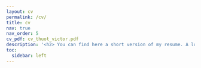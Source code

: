 ```yaml
---
layout: cv
permalink: /cv/
title: cv
nav: true
nav_order: 5
cv_pdf: cv_thuot_victor.pdf
description: '<h2> You can find here a short version of my resume. A longer (and french) version in available in the pdf. </h2>'
toc:
  sidebar: left
---
```

